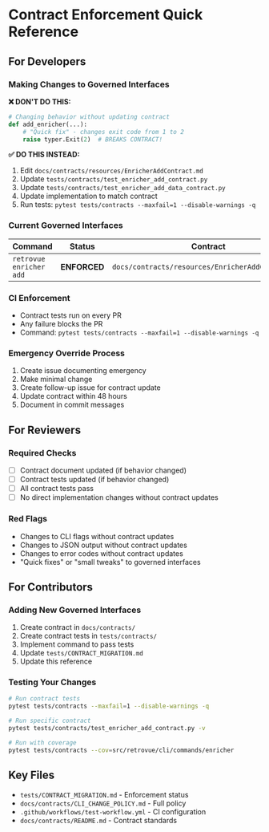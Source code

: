 # Contract Enforcement Quick Reference

## For Developers

### Making Changes to Governed Interfaces

**❌ DON'T DO THIS:**

```python
# Changing behavior without updating contract
def add_enricher(...):
    # "Quick fix" - changes exit code from 1 to 2
    raise typer.Exit(2)  # BREAKS CONTRACT!
```

**✅ DO THIS INSTEAD:**

1. Edit `docs/contracts/resources/EnricherAddContract.md`
2. Update `tests/contracts/test_enricher_add_contract.py`
3. Update `tests/contracts/test_enricher_add_data_contract.py`
4. Update implementation to match contract
5. Run tests: `pytest tests/contracts --maxfail=1 --disable-warnings -q`

### Current Governed Interfaces

| Command                 | Status       | Contract                        | Tests                                                                                                   |
| ----------------------- | ------------ | ------------------------------- | ------------------------------------------------------------------------------------------------------- |
| `retrovue enricher add` | **ENFORCED** | `docs/contracts/resources/EnricherAddContract.md` | `tests/contracts/test_enricher_add_contract.py`<br>`tests/contracts/test_enricher_add_data_contract.py` |

### CI Enforcement

- Contract tests run on every PR
- Any failure blocks the PR
- Command: `pytest tests/contracts --maxfail=1 --disable-warnings -q`

### Emergency Override Process

1. Create issue documenting emergency
2. Make minimal change
3. Create follow-up issue for contract update
4. Update contract within 48 hours
5. Document in commit messages

## For Reviewers

### Required Checks

- [ ] Contract document updated (if behavior changed)
- [ ] Contract tests updated (if behavior changed)
- [ ] All contract tests pass
- [ ] No direct implementation changes without contract updates

### Red Flags

- Changes to CLI flags without contract updates
- Changes to JSON output without contract updates
- Changes to error codes without contract updates
- "Quick fixes" or "small tweaks" to governed interfaces

## For Contributors

### Adding New Governed Interfaces

1. Create contract in `docs/contracts/`
2. Create contract tests in `tests/contracts/`
3. Implement command to pass tests
4. Update `tests/CONTRACT_MIGRATION.md`
5. Update this reference

### Testing Your Changes

```bash
# Run contract tests
pytest tests/contracts --maxfail=1 --disable-warnings -q

# Run specific contract
pytest tests/contracts/test_enricher_add_contract.py -v

# Run with coverage
pytest tests/contracts --cov=src/retrovue/cli/commands/enricher
```

## Key Files

- `tests/CONTRACT_MIGRATION.md` - Enforcement status
- `docs/contracts/CLI_CHANGE_POLICY.md` - Full policy
- `.github/workflows/test-workflow.yml` - CI configuration
- `docs/contracts/README.md` - Contract standards
